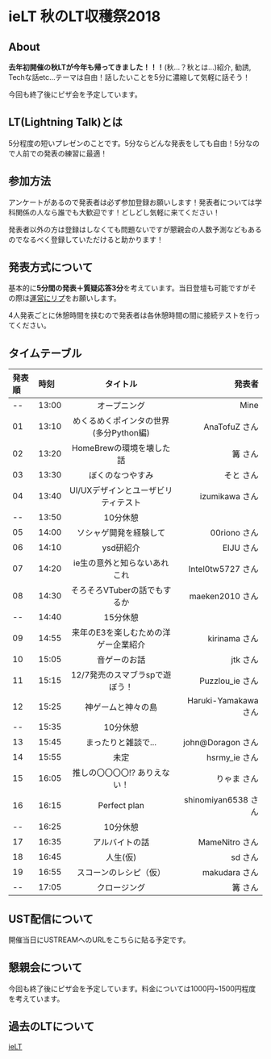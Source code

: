 # ieLT 秋のLT収穫祭2018

## About
**去年初開催の秋LTが今年も帰ってきました！！！**(秋…？秋とは...)紹介, 勧誘, Techな話etc...テーマは自由！話したいことを5分に濃縮して気軽に話そう！

今回も終了後にピザ会を予定しています。

## LT(Lightning Talk)とは
5分程度の短いプレゼンのことです。5分ならどんな発表をしても自由！5分なので人前での発表の練習に最適！

## 参加方法

アンケートがあるので発表者は必ず参加登録お願いします！発表者については学科関係の人なら誰でも大歓迎です！どしどし気軽に来てください！

発表者以外の方は登録はしなくても問題ないですが懇親会の人数予測などもあるのでなるべく登録していただけると助かります！

## 発表方式について
基本的に**5分間の発表＋質疑応答3分**を考えています。当日登壇も可能ですがその際は[運営にリプ](https://twitter.com/mine_tear1210)をお願いします。

4人発表ごとに休憩時間を挟むので発表者は各休憩時間の間に接続テストを行ってください。

## タイムテーブル
| 発表順 | 時刻 | タイトル | 発表者 |
|:-------|:-----|:--------:|-------:|
| -- | 13:00 | オープニング | Mine |
| 01 | 13:10 | めくるめくポインタの世界 (多分Python編) | AnaTofuZ さん |
| 02 | 13:20 | HomeBrewの環境を壊した話 | 篝 さん |
| 03 | 13:30 | ぼくのなつやすみ | そと さん |
| 04 | 13:40 | UI/UXデザインとユーザビリティテスト | izumikawa さん |
| -- | 13:50 | 10分休憩 | |
| 05 | 14:00 | ソシャゲ開発を経験して | 00riono さん |
| 06 | 14:10 | ysd研紹介 | EIJU さん |
| 07 | 14:20 | ie生の意外と知らないあれこれ | Intel0tw5727 さん |
| 08 | 14:30 | そろそろVTuberの話でもするか | maeken2010 さん |
| -- | 14:40 | 15分休憩 | |
| 09 | 14:55 | 来年のE3を楽しむための洋ゲー企業紹介 | kirinama さん |
| 10 | 15:05 | 音ゲーのお話 | jtk さん |
| 11 | 15:15 | 12/7発売のスマブラspで遊ぼう！ | Puzzlou_ie さん |
| 12 | 15:25 | 神ゲームと神々の島 | Haruki-Yamakawa さん |
| -- | 15:35 | 10分休憩 | |
| 13 | 15:45 | まったりと雑談で... | john@Doragon さん |
| 14 | 15:55 | 未定 | hsrmy_ie さん |
| 15 | 16:05 | 推しの〇〇〇〇!? ありえない！ | りゃま さん |
| 16 | 16:15 | Perfect plan | shinomiyan6538 さん |
| -- | 16:25 | 10分休憩 | |
| 17 | 16:35 | アルバイトの話 | MameNitro さん |
| 18 | 16:45 | 人生(仮) | sd さん |
| 19 | 16:55 | スコーンのレシピ（仮） | makudara さん |
| -- | 17:05 | クロージング | 篝 さん |


## UST配信について
開催当日にUSTREAMへのURLをこちらに貼る予定です。

## 懇親会について
今回も終了後にピザ会を予定しています。料金については1000円~1500円程度を考えています。

## 過去のLTについて

[ieLT](https://scrapbox.io/ie-ryukyu/ieLT)

